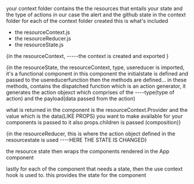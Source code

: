 your context folder contains the the resources that entails your state and the type of actions
in our case the alert and the github state
in the context folder for each of the context folder created this is what's included

- the resourceContext.js
- the resourceReducer.js
- the resourceState.js

{in the resourceContext,
-----the context is created and exported
}

{in the resourceState, the resourceContext, type, usereducer is imported,
it's a functional component
in this component the initialstate is defined and passed to the usereducerfunction
then the methods are defined... in these methods, contains the dispatched function which
is an action generator, it generates the action objexct which comprises of the
----type(type of action) and the payload(data passed from the action)

what is returned in the component is the resourceContext.Provider and the value which
is the data(LIKE PROPS) you want to make available for your components is passed to it
also props.children is passed (composition)}

{in the resourceReducer, this is where the action object defined in the resourcestate
is used
----HERE THE STATE IS CHANGED}

the resource state then wraps the components rendered in the App component 


lastly for each of the component that needs a state, then the use context hook is used to. this provides the state for the component

